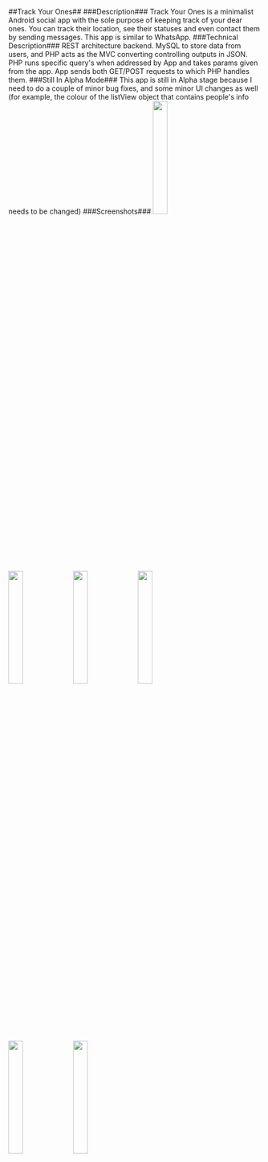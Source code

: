 ##Track Your Ones##
###Description###
Track Your Ones is a minimalist Android social app with the sole purpose of keeping track of your dear ones. You can track their location, see their statuses and even contact them by sending messages. This app is similar to WhatsApp. 
###Technical Description###
REST architecture backend. MySQL to store data from users, and PHP acts as the MVC converting controlling outputs in JSON. PHP runs specific query's when addressed by App and takes params given from the app. App sends both GET/POST requests to which PHP handles them. 
###Still In Alpha Mode###
This app is still in Alpha stage because I need to do a couple of minor bug fixes, and some minor UI changes as well (for example, the colour of the listView object that contains people's info needs to be changed)
###Screenshots###
<img width="24%" src="https://ece.uwaterloo.ca/~zu2syed/old_website/trackyourones_screenshot1.png" />&nbsp;
<img width="24%" src="https://ece.uwaterloo.ca/~zu2syed/old_website/trackyourones_screenshot2.png" />&nbsp;
<img width="24%" src="https://ece.uwaterloo.ca/~zu2syed/old_website/trackyourones_screenshot3.png" />&nbsp;
<img width="24%" src="https://ece.uwaterloo.ca/~zu2syed/old_website/trackyourones_screenshot4.png" />&nbsp;
<img width="24%" src="https://ece.uwaterloo.ca/~zu2syed/old_website/trackyourones_screenshot5.png" />&nbsp;
<img width="24%" src="https://ece.uwaterloo.ca/~zu2syed/old_website/trackyourones_screenshot6.png" />&nbsp;
